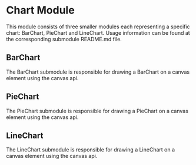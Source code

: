 # Chart Module
This module consists of three smaller modules each representing a specific chart: BarChart, PieChart and LineChart. Usage information can be found at the corresponding submodule README.md file. 

## BarChart
The BarChart submodule is responsible for drawing a BarChart on a canvas element using the canvas api. 

## PieChart
The PieChart submodule is responsible for drawing a PieChart on a canvas element using the canvas api.

## LineChart
The LineChart submodule is responsible for drawing a LineChart on a canvas element using the canvas api.

